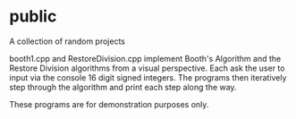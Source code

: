# public
A collection of random projects


booth1.cpp and RestoreDivision.cpp implement Booth's Algorithm and the Restore Division algorithms from a visual perspective.  Each ask the user to input via the console 16 digit signed integers. The programs then iteratively step through the algorithm and print each step along the way.

These programs are for demonstration purposes only.
